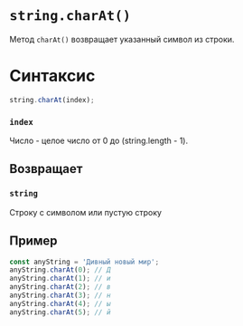 # `string.charAt()`

Метод `charAt()` возвращает указанный символ из строки.

# Синтаксис

```js
string.charAt(index);
```

### `index`

Число - целое число от 0 до (string.length - 1).

## Возвращает

### `string`

Строку с символом или пустую строку

## Пример

```js
const anyString = 'Дивный новый мир';
anyString.charAt(0); // Д
anyString.charAt(1); // и
anyString.charAt(2); // в
anyString.charAt(3); // н
anyString.charAt(4); // ы
anyString.charAt(5); // й
```
